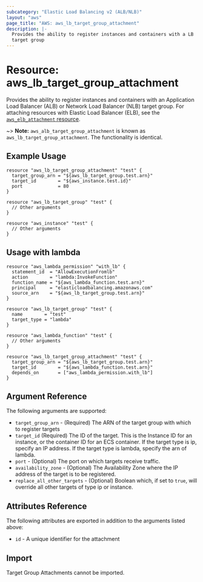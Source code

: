 ```yaml
---
subcategory: "Elastic Load Balancing v2 (ALB/NLB)"
layout: "aws"
page_title: "AWS: aws_lb_target_group_attachment"
description: |-
  Provides the ability to register instances and containers with a LB
  target group
---
```


# Resource: aws_lb_target_group_attachment

Provides the ability to register instances and containers with an Application Load Balancer (ALB) or Network Load Balancer (NLB) target group. For attaching resources with Elastic Load Balancer (ELB), see the [`aws_elb_attachment` resource](/docs/providers/aws/r/elb_attachment.html).

~> **Note:** `aws_alb_target_group_attachment` is known as `aws_lb_target_group_attachment`. The functionality is identical.

## Example Usage

```hcl
resource "aws_lb_target_group_attachment" "test" {
  target_group_arn = "${aws_lb_target_group.test.arn}"
  target_id        = "${aws_instance.test.id}"
  port             = 80
}

resource "aws_lb_target_group" "test" {
  // Other arguments
}

resource "aws_instance" "test" {
  // Other arguments
}
```

## Usage with lambda

```hcl
resource "aws_lambda_permission" "with_lb" {
  statement_id  = "AllowExecutionFromlb"
  action        = "lambda:InvokeFunction"
  function_name = "${aws_lambda_function.test.arn}"
  principal     = "elasticloadbalancing.amazonaws.com"
  source_arn    = "${aws_lb_target_group.test.arn}"
}

resource "aws_lb_target_group" "test" {
  name        = "test"
  target_type = "lambda"
}

resource "aws_lambda_function" "test" {
  // Other arguments
}

resource "aws_lb_target_group_attachment" "test" {
  target_group_arn = "${aws_lb_target_group.test.arn}"
  target_id        = "${aws_lambda_function.test.arn}"
  depends_on       = ["aws_lambda_permission.with_lb"]
}
```

## Argument Reference

The following arguments are supported:

* `target_group_arn` - (Required) The ARN of the target group with which to register targets
* `target_id` (Required) The ID of the target. This is the Instance ID for an instance, or the container ID for an ECS container. If the target type is ip, specify an IP address. If the target type is lambda, specify the arn of lambda.
* `port` - (Optional) The port on which targets receive traffic.
* `availability_zone` - (Optional) The Availability Zone where the IP address of the target is to be registered.
* `replace_all_other_targets` - (Optional) Boolean which, if set to `true`, will override all other targets of type ip or instance.

## Attributes Reference

The following attributes are exported in addition to the arguments listed above:

* `id` - A unique identifier for the attachment

## Import

Target Group Attachments cannot be imported.

